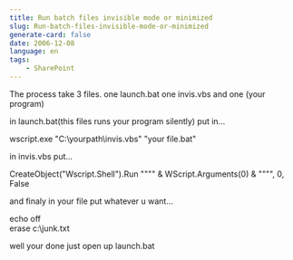 ```yaml
---
title: Run batch files invisible mode or minimized
slug: Run-batch-files-invisible-mode-or-minimized
generate-card: false
date: 2006-12-08
language: en
tags:
    - SharePoint
---
```



The process take 3 files. one launch.bat one invis.vbs and one (your program)

in launch.bat(this files runs your program silently) put in...  


wscript.exe "C:\\yourpath\\invis.vbs" "your file.bat"  


in invis.vbs put...  
  
CreateObject("Wscript.Shell").Run """" & WScript.Arguments(0) & """", 0, False  
  
and finaly in your file put whatever u want...  
  
echo off  
erase c:\\junk.txt  


well your done just open up launch.bat
